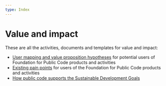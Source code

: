 ```yaml
---
type: Index
---
```


# Value and impact

These are all the activities, documents and templates for value and impact:

* [User mapping and value proposition hypotheses](user-mapping/index.md) for potential users of Foundation for Public Code products and activities
* [Existing pain points](pain-points/index.md) for users of the Foundation for Public Code products and activities
* [How public code supports the Sustainable Development Goals](sustainable-development-goals.md)
